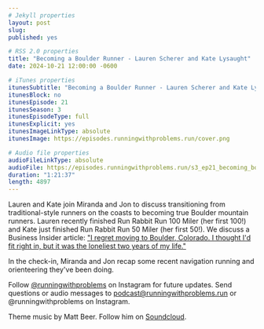 ```yaml
---
# Jekyll properties
layout: post
slug:
published: yes

# RSS 2.0 properties
title: "Becoming a Boulder Runner - Lauren Scherer and Kate Lysaught"
date: 2024-10-21 12:00:00 -0600

# iTunes properties
itunesSubtitle: "Becoming a Boulder Runner - Lauren Scherer and Kate Lysaught"
itunesBlock: no
itunesEpisode: 21
itunesSeason: 3
itunesEpisodeType: full
itunesExplicit: yes
itunesImageLinkType: absolute
itunesImage: https://episodes.runningwithproblems.run/cover.png

# Audio file properties
audioFileLinkType: absolute
audioFile: https://episodes.runningwithproblems.run/s3_ep21_becoming_boulder.mp3
duration: "1:21:37"
length: 4897
---
```


Lauren and Kate join Miranda and Jon to discuss transitioning from traditional-style runners on the coasts to becoming true Boulder mountain runners. Lauren recently finished Run Rabbit Run 100 Miler (her first 100!) and Kate just finished Run Rabbit Run 50 Miler (her first 50!). We discuss a Business Insider article: ["I regret moving to Boulder, Colorado. I thought I'd fit right in, but it was the loneliest two years of my life."](https://www.businessinsider.com/moved-maryland-boulder-colorado-loney-regret-lessons-2023-8)

In the check-in, Miranda and Jon recap some recent navigation running and orienteering they've been doing.

Follow [@runningwithproblems](https://www.instagram.com/runningwithproblems/) on Instagram for future updates. Send questions or audio messages to podcast@runningwithproblems.run or @runningwithproblems on Instagram.

Theme music by Matt Beer. Follow him on [Soundcloud](https://soundcloud.com/mattbeermusic).

